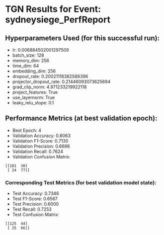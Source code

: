 # TGN Results for Event: sydneysiege_PerfReport

## Hyperparameters Used (for this successful run):
- lr: 0.006884502001297509
- batch_size: 128
- memory_dim: 256
- time_dim: 64
- embedding_dim: 256
- dropout_rate: 0.20021118382588396
- projector_dropout_rate: 0.21446093073625694
- grad_clip_norm: 4.971233219922118
- project_features: True
- use_layernorm: True
- leaky_relu_slope: 0.1

## Performance Metrics (at best validation epoch):
- Best Epoch: 4
- Validation Accuracy: 0.8063
- Validation F1-Score: 0.7130
- Validation Precision: 0.6696
- Validation Recall: 0.7624
- Validation Confusion Matrix:
```
[[181  38]
 [ 24  77]]
```

### Corresponding Test Metrics (for best validation model state):
- Test Accuracy: 0.7346
- Test F1-Score: 0.6567
- Test Precision: 0.6000
- Test Recall: 0.7253
- Test Confusion Matrix:
```
[[125  44]
 [ 25  66]]
```
